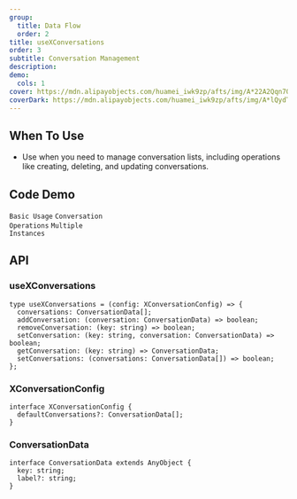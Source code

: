 ```yaml
---
group:
  title: Data Flow
  order: 2
title: useXConversations
order: 3
subtitle: Conversation Management
description:
demo:
  cols: 1
cover: https://mdn.alipayobjects.com/huamei_iwk9zp/afts/img/A*22A2Qqn7OrEAAAAAAAAAAAAADgCCAQ/original
coverDark: https://mdn.alipayobjects.com/huamei_iwk9zp/afts/img/A*lQydTrtLz9YAAAAAAAAAAAAADgCCAQ/original
---
```


## When To Use

- Use when you need to manage conversation lists, including operations like creating, deleting, and updating conversations.

## Code Demo

<code src="./demos/x-conversations/basic.tsx">Basic Usage</code> <code src="./demos/x-conversations/operations.tsx">Conversation Operations</code> <code src="./demos/x-conversations/multi-instances.tsx">Multiple Instances</code>

## API

### useXConversations

```tsx | pure
type useXConversations = (config: XConversationConfig) => {
  conversations: ConversationData[];
  addConversation: (conversation: ConversationData) => boolean;
  removeConversation: (key: string) => boolean;
  setConversation: (key: string, conversation: ConversationData) => boolean;
  getConversation: (key: string) => ConversationData;
  setConversations: (conversations: ConversationData[]) => boolean;
};
```

### XConversationConfig

```tsx | pure
interface XConversationConfig {
  defaultConversations?: ConversationData[];
}
```

### ConversationData

```tsx | pure
interface ConversationData extends AnyObject {
  key: string;
  label?: string;
}
```
